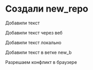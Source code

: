 ﻿# Создали new_repo

Добавили текст

Добавили текст через веб

Добавили текст локально

Добавили текст в ветке new_b

Разрешаем конфликт в браузере
